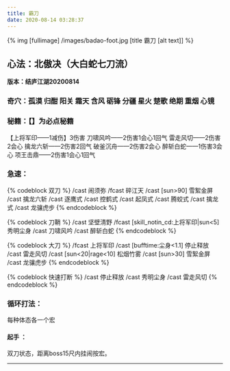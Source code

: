 ```yaml
---
title: 霸刀
date: 2020-08-14 03:28:37
---
```

{% img [fullimage] /images/badao-foot.jpg [title 霸刀 [alt text]] %}
## 心法：北傲决（大白蛇七刀流）

**版本：结庐江湖20200814**

### 奇穴：孤漠 归酣 阳关 霜天 含风 砺锋 分疆 星火 楚歌 绝期 重烟 心镜

### 秘籍：【】为必点秘籍
【上将军印——1减伤】3伤害
刀啸风吟——2伤害1会心1回气
雷走风切——2伤害2会心
擒龙六斩——2伤害2回气
破釜沉舟——2伤害2会心
醉斩白蛇——1伤害3会心
项王击鼎——2伤害1会心1回气	
### 急速：
{% codeblock 双刀 %}
/cast 闹须弥
/fcast 碎江天
/cast [sun>90] 雪絮金屏
/cast 擒龙六斩
/cast 逐鹰式
/cast 控鹤式
/cast 起凤式
/cast 腾蛟式
/cast 擒龙式
/cast 龙骧虎步
{% endcodeblock %}

{% codeblock 刀鞘 %}
/cast 坚壁清野
/fcast [skill_notin_cd:上将军印|sun<5] 秀明尘身
/cast 刀啸风吟
/cast 醉斩白蛇
{% endcodeblock %}

{% codeblock 大刀 %}
/fcast 上将军印
/cast [bufftime:尘身<1.1] 停止释放
/cast 雷走风切
/cast [sun<20|rage<10] 松烟竹雾
/cast [sun>30] 雪絮金屏
/cast 龙骧虎步
{% endcodeblock %}

{% codeblock 快速打断 %}
/cast 停止释放
/cast 秀明尘身
/cast 雷走风切
{% endcodeblock %}

### 循环打法：
每种体态各一个宏
#### 起手 ：
双刀状态，距离boss15尺内挂闹按宏。

---